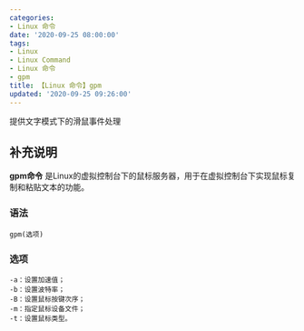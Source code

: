 ```yaml
---
categories:
- Linux 命令
date: '2020-09-25 08:00:00'
tags:
- Linux
- Linux Command
- Linux 命令
- gpm
title: 【Linux 命令】gpm
updated: '2020-09-25 09:26:00'
---
```


提供文字模式下的滑鼠事件处理

## 补充说明

**gpm命令** 是Linux的虚拟控制台下的鼠标服务器，用于在虚拟控制台下实现鼠标复制和粘贴文本的功能。

###  语法

```shell
gpm(选项)
```

###  选项

```shell
-a：设置加速值；
-b：设置波特率；
-B：设置鼠标按键次序；
-m：指定鼠标设备文件；
-t：设置鼠标类型。
```


